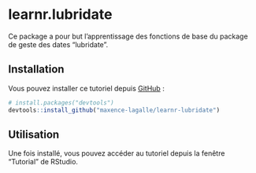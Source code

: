 
<!-- README.md is generated from README.Rmd. Please edit that file -->

# learnr.lubridate

<!-- badges: start -->
<!-- badges: end -->

Ce package a pour but l’apprentissage des fonctions de base du package
de geste des dates “lubridate”.

## Installation

Vous pouvez installer ce tutoriel depuis [GitHub](https://github.com/) :

``` r
# install.packages("devtools")
devtools::install_github("maxence-lagalle/learnr-lubridate")
```

## Utilisation

Une fois installé, vous pouvez accéder au tutoriel depuis la fenêtre
“Tutorial” de RStudio.

